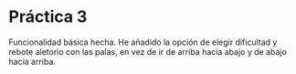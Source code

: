 # Práctica 3
Funcionalidad básica hecha. He añadido la opción de elegir dificultad y rebote aletorio con las palas, en vez de ir de arriba hacia abajo y de abajo hacia arriba.
